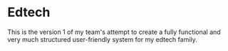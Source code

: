 # Edtech
This is the version 1 of my team's attempt to create a fully functional and very much structured user-friendly system for my edtech family.

